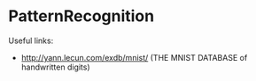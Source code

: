 # PatternRecognition

Useful links:
- http://yann.lecun.com/exdb/mnist/ (THE MNIST DATABASE of handwritten digits)
